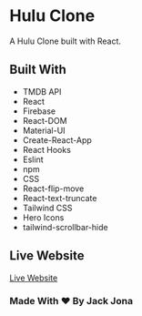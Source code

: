 # Hulu Clone

A Hulu Clone built with React. 

## Built With

- TMDB API
- React
- Firebase
- React-DOM
- Material-UI
- Create-React-App
- React Hooks
- Eslint
- npm
- CSS
- React-flip-move
- React-text-truncate
- Tailwind CSS
- Hero Icons
- tailwind-scrollbar-hide

## Live Website
<a href="https://hulu.jackjona.live/" target="_blank" > Live Website</a>

### Made With ❤️ By Jack Jona 

